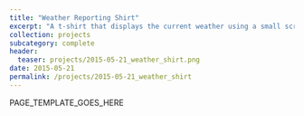 ```yaml
---
title: "Weather Reporting Shirt"
excerpt: "A t-shirt that displays the current weather using a small screen, heat sensitive dye, and conductive thread."
collection: projects
subcategory: complete
header: 
  teaser: projects/2015-05-21_weather_shirt.png
date: 2015-05-21
permalink: /projects/2015-05-21_weather_shirt
---
```


PAGE_TEMPLATE_GOES_HERE
